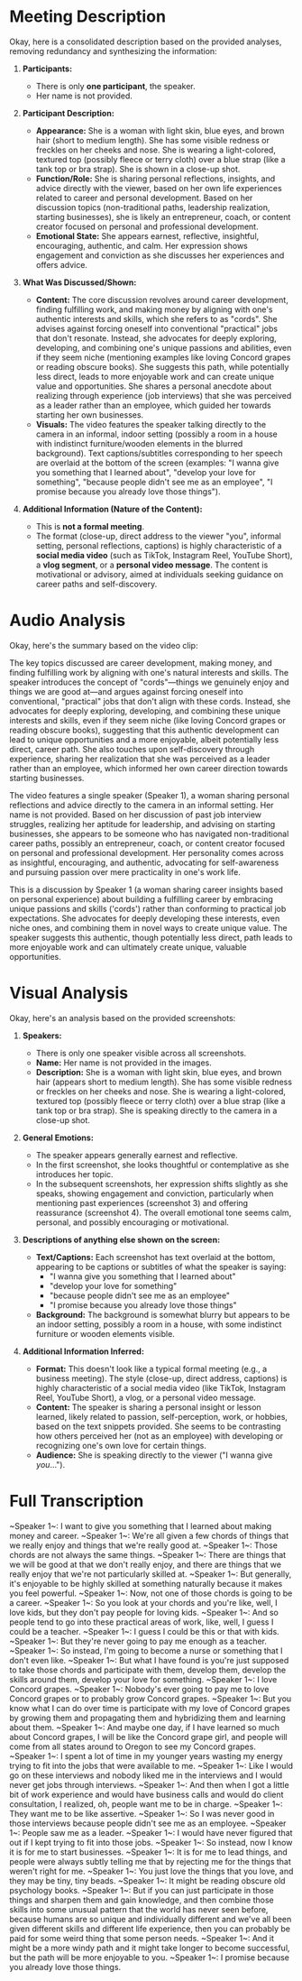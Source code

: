 # Meeting Description

Okay, here is a consolidated description based on the provided analyses, removing redundancy and synthesizing the information:

1.  **Participants:**
    *   There is only **one participant**, the speaker.
    *   Her name is not provided.

2.  **Participant Description:**
    *   **Appearance:** She is a woman with light skin, blue eyes, and brown hair (short to medium length). She has some visible redness or freckles on her cheeks and nose. She is wearing a light-colored, textured top (possibly fleece or terry cloth) over a blue strap (like a tank top or bra strap). She is shown in a close-up shot.
    *   **Function/Role:** She is sharing personal reflections, insights, and advice directly with the viewer, based on her own life experiences related to career and personal development. Based on her discussion topics (non-traditional paths, leadership realization, starting businesses), she is likely an entrepreneur, coach, or content creator focused on personal and professional development.
    *   **Emotional State:** She appears earnest, reflective, insightful, encouraging, authentic, and calm. Her expression shows engagement and conviction as she discusses her experiences and offers advice.

3.  **What Was Discussed/Shown:**
    *   **Content:** The core discussion revolves around career development, finding fulfilling work, and making money by aligning with one's authentic interests and skills, which she refers to as "cords". She advises against forcing oneself into conventional "practical" jobs that don't resonate. Instead, she advocates for deeply exploring, developing, and combining one's unique passions and abilities, even if they seem niche (mentioning examples like loving Concord grapes or reading obscure books). She suggests this path, while potentially less direct, leads to more enjoyable work and can create unique value and opportunities. She shares a personal anecdote about realizing through experience (job interviews) that she was perceived as a leader rather than an employee, which guided her towards starting her own businesses.
    *   **Visuals:** The video features the speaker talking directly to the camera in an informal, indoor setting (possibly a room in a house with indistinct furniture/wooden elements in the blurred background). Text captions/subtitles corresponding to her speech are overlaid at the bottom of the screen (examples: "I wanna give you something that I learned about", "develop your love for something", "because people didn't see me as an employee", "I promise because you already love those things").

4.  **Additional Information (Nature of the Content):**
    *   This is **not a formal meeting**.
    *   The format (close-up, direct address to the viewer "you", informal setting, personal reflections, captions) is highly characteristic of a **social media video** (such as TikTok, Instagram Reel, YouTube Short), a **vlog segment**, or a **personal video message**. The content is motivational or advisory, aimed at individuals seeking guidance on career paths and self-discovery.


# Audio Analysis

Okay, here's the summary based on the video clip:

The key topics discussed are career development, making money, and finding fulfilling work by aligning with one's natural interests and skills. The speaker introduces the concept of "cords"—things we genuinely enjoy and things we are good at—and argues against forcing oneself into conventional, "practical" jobs that don't align with these cords. Instead, she advocates for deeply exploring, developing, and combining these unique interests and skills, even if they seem niche (like loving Concord grapes or reading obscure books), suggesting that this authentic development can lead to unique opportunities and a more enjoyable, albeit potentially less direct, career path. She also touches upon self-discovery through experience, sharing her realization that she was perceived as a leader rather than an employee, which informed her own career direction towards starting businesses.

The video features a single speaker (Speaker 1), a woman sharing personal reflections and advice directly to the camera in an informal setting. Her name is not provided. Based on her discussion of past job interview struggles, realizing her aptitude for leadership, and advising on starting businesses, she appears to be someone who has navigated non-traditional career paths, possibly an entrepreneur, coach, or content creator focused on personal and professional development. Her personality comes across as insightful, encouraging, and authentic, advocating for self-awareness and pursuing passion over mere practicality in one's work life.

This is a discussion by Speaker 1 (a woman sharing career insights based on personal experience) about building a fulfilling career by embracing unique passions and skills ('cords') rather than conforming to practical job expectations. She advocates for deeply developing these interests, even niche ones, and combining them in novel ways to create unique value. The speaker suggests this authentic, though potentially less direct, path leads to more enjoyable work and can ultimately create unique, valuable opportunities.


# Visual Analysis

Okay, here's an analysis based on the provided screenshots:

1.  **Speakers:**
    *   There is only one speaker visible across all screenshots.
    *   **Name:** Her name is not provided in the images.
    *   **Description:** She is a woman with light skin, blue eyes, and brown hair (appears short to medium length). She has some visible redness or freckles on her cheeks and nose. She is wearing a light-colored, textured top (possibly fleece or terry cloth) over a blue strap (like a tank top or bra strap). She is speaking directly to the camera in a close-up shot.

2.  **General Emotions:**
    *   The speaker appears generally earnest and reflective.
    *   In the first screenshot, she looks thoughtful or contemplative as she introduces her topic.
    *   In the subsequent screenshots, her expression shifts slightly as she speaks, showing engagement and conviction, particularly when mentioning past experiences (screenshot 3) and offering reassurance (screenshot 4). The overall emotional tone seems calm, personal, and possibly encouraging or motivational.

3.  **Descriptions of anything else shown on the screen:**
    *   **Text/Captions:** Each screenshot has text overlaid at the bottom, appearing to be captions or subtitles of what the speaker is saying:
        *   "I wanna give you something that I learned about"
        *   "develop your love for something"
        *   "because people didn't see me as an employee"
        *   "I promise because you already love those things"
    *   **Background:** The background is somewhat blurry but appears to be an indoor setting, possibly a room in a house, with some indistinct furniture or wooden elements visible.

4.  **Additional Information Inferred:**
    *   **Format:** This doesn't look like a typical formal meeting (e.g., a business meeting). The style (close-up, direct address, captions) is highly characteristic of a social media video (like TikTok, Instagram Reel, YouTube Short), a vlog, or a personal video message.
    *   **Content:** The speaker is sharing a personal insight or lesson learned, likely related to passion, self-perception, work, or hobbies, based on the text snippets provided. She seems to be contrasting how others perceived her (not as an employee) with developing or recognizing one's own love for certain things.
    *   **Audience:** She is speaking directly to the viewer ("I wanna give *you*...").


# Full Transcription

~Speaker 1~: I want to give you something that I learned about making money and career.
~Speaker 1~: We're all given a few chords of things that we really enjoy and things that we're really good at.
~Speaker 1~: Those chords are not always the same things.
~Speaker 1~: There are things that we will be good at that we don't really enjoy, and there are things that we really enjoy that we're not particularly skilled at.
~Speaker 1~: But generally, it's enjoyable to be highly skilled at something naturally because it makes you feel powerful.
~Speaker 1~: Now, not one of those chords is going to be a career.
~Speaker 1~: So you look at your chords and you're like, well, I love kids, but they don't pay people for loving kids.
~Speaker 1~: And so people tend to go into these practical areas of work, like, well, I guess I could be a teacher.
~Speaker 1~: I guess I could be this or that with kids.
~Speaker 1~: But they're never going to pay me enough as a teacher.
~Speaker 1~: So instead, I'm going to become a nurse or something that I don't even like.
~Speaker 1~: But what I have found is you're just supposed to take those chords and participate with them, develop them, develop the skills around them, develop your love for something.
~Speaker 1~: I love Concord grapes.
~Speaker 1~: Nobody's ever going to pay me to love Concord grapes or to probably grow Concord grapes.
~Speaker 1~: But you know what I can do over time is participate with my love of Concord grapes by growing them and propagating them and hybridizing them and learning about them.
~Speaker 1~: And maybe one day, if I have learned so much about Concord grapes, I will be like the Concord grape girl, and people will come from all states around to Oregon to see my Concord grapes.
~Speaker 1~: I spent a lot of time in my younger years wasting my energy trying to fit into the jobs that were available to me.
~Speaker 1~: Like I would go on these interviews and nobody liked me in the interviews and I would never get jobs through interviews.
~Speaker 1~: And then when I got a little bit of work experience and would have business calls and would do client consultation, I realized, oh, people want me to be in charge.
~Speaker 1~: They want me to be like assertive.
~Speaker 1~: So I was never good in those interviews because people didn't see me as an employee.
~Speaker 1~: People saw me as a leader.
~Speaker 1~: I would have never figured that out if I kept trying to fit into those jobs.
~Speaker 1~: So instead, now I know it is for me to start businesses.
~Speaker 1~: It is for me to lead things, and people were always subtly telling me that by rejecting me for the things that weren't right for me.
~Speaker 1~: You just love the things that you love, and they may be tiny, tiny beads.
~Speaker 1~: It might be reading obscure old psychology books.
~Speaker 1~: But if you can just participate in those things and sharpen them and gain knowledge, and then combine those skills into some unusual pattern that the world has never seen before, because humans are so unique and individually different and we've all been given different skills and different life experience, then you can probably be paid for some weird thing that some person needs.
~Speaker 1~: And it might be a more windy path and it might take longer to become successful, but the path will be more enjoyable to you.
~Speaker 1~: I promise because you already love those things.